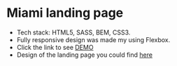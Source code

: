# Miami landing page
- Tech stack: HTML5, SASS, BEM, CSS3.
- Fully responsive design was made my using Flexbox.
- Click the link to see [DEMO](https://zkhomer.github.io/layout_miami/)
- Design of the landing page you could find [here](https://www.figma.com/file/nHz8bflIwJaWP3P99vKTH5/miami_home_new?node-id=0%3A2)
